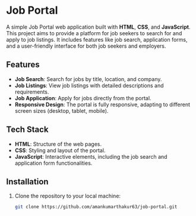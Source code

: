 
# Job Portal

A simple Job Portal web application built with **HTML**, **CSS**, and **JavaScript**. This project aims to provide a platform for job seekers to search for and apply to job listings. It includes features like job search, application forms, and a user-friendly interface for both job seekers and employers.

## Features

- **Job Search**: Search for jobs by title, location, and company.
- **Job Listings**: View job listings with detailed descriptions and requirements.
- **Job Application**: Apply for jobs directly from the portal.
- **Responsive Design**: The portal is fully responsive, adapting to different screen sizes (desktop, tablet, mobile).

## Tech Stack

- **HTML**: Structure of the web pages.
- **CSS**: Styling and layout of the portal.
- **JavaScript**: Interactive elements, including the job search and application form functionalities.

## Installation

1. Clone the repository to your local machine:

   ```bash
   git clone https://github.com/amankumarthakur63/job-portal.git
